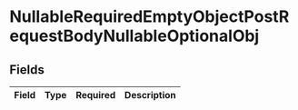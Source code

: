 # NullableRequiredEmptyObjectPostRequestBodyNullableOptionalObj


## Fields

| Field       | Type        | Required    | Description |
| ----------- | ----------- | ----------- | ----------- |
